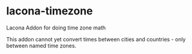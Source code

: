 # lacona-timezone
Lacona Addon for doing time zone math

This addon cannot yet convert times between cities and countries - only between named time zones.

